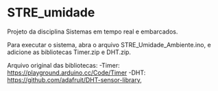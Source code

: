 # STRE_umidade
Projeto da disciplina Sistemas em tempo real e embarcados.

Para executar o sistema, abra o arquivo STRE_Umidade_Ambiente.ino, e adicione as bibliotecas Timer.zip e DHT.zip. 

Arquivo original das bibliotecas: 
-Timer: https://playground.arduino.cc/Code/Timer
-DHT: https://github.com/adafruit/DHT-sensor-library, 
